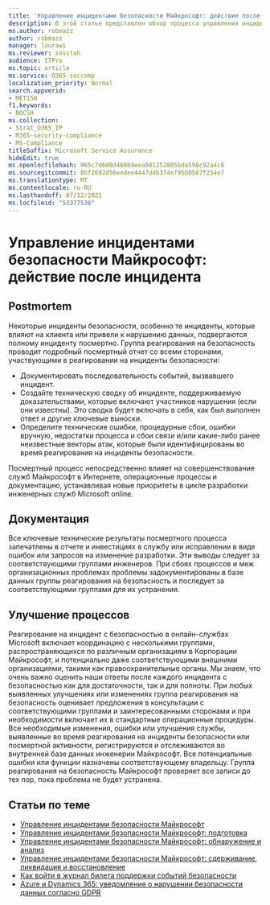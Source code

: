 ```yaml
---
title: 'Управление инцидентами безопасности Майкрософт: действие после инцидента'
description: В этой статье представлен обзор процесса управления инцидентами безопасности после инцидента в онлайн-службах Microsoft.
ms.author: robmazz
author: robmazz
manager: laurawi
ms.reviewer: sosstah
audience: ITPro
ms.topic: article
ms.service: O365-seccomp
localization_priority: Normal
search.appverid:
- MET150
f1.keywords:
- NOCSH
ms.collection:
- Strat_O365_IP
- M365-security-compliance
- MS-Compliance
titleSuffix: Microsoft Service Assurance
hideEdit: true
ms.openlocfilehash: 965c7d6d0d469b9eea981252805bda598c92a4c8
ms.sourcegitcommit: 8bf2602d56eedee4447ddb374ef95b0587f254e7
ms.translationtype: MT
ms.contentlocale: ru-RU
ms.lasthandoff: 07/12/2021
ms.locfileid: "53377536"
---
```

# <a name="microsoft-security-incident-management-post-incident-activity"></a>Управление инцидентами безопасности Майкрософт: действие после инцидента

## <a name="postmortem"></a>Postmortem

Некоторые инциденты безопасности, особенно те инциденты, которые влияют на клиента или привели к нарушению данных, подвергаются полному инциденту посмертно. Группа реагирования на безопасность проводит подробный посмертный отчет со всеми сторонами, участвующими в реагировании на инциденты безопасности:

- Документировать последовательность событий, вызвавшего инцидент.
- Создайте техническую сводку об инциденте, поддерживаемую доказательствами, которые включают участников нарушения (если они известны). Это сводка будет включать в себя, как был выполнен ответ и другие ключевые выноски.
- Определите технические ошибки, процедурные сбои, ошибки вручную, недостатки процесса и сбои связи и/или какие-либо ранее неизвестные векторы атак, которые были идентифицированы во время реагирования на инциденты безопасности.

Посмертный процесс непосредственно влияет на совершенствование служб Майкрософт в Интернете, операционные процессы и документацию, устанавливая новые приоритеты в цикле разработки инженерных служб Microsoft online.

## <a name="documentation"></a>Документация

Все ключевые технические результаты посмертного процесса запечатлены в отчете и инвестициях в службу или исправлении в виде ошибок или запросов на изменение разработки. Эти выводы следует за соответствующими группами инженеров. При сбоях процессов и меж организационных проблемах проблемы задокументированы в базе данных группы реагирования на безопасность и последует за соответствующими группами для их устранения.

## <a name="process-improvement"></a>Улучшение процессов

Реагирование на инцидент с безопасностью в онлайн-службах Microsoft включает координацию с несколькими группами, распространяющихся по различным организациям в Корпорации Майкрософт, и потенциально даже соответствующими внешними организациями, такими как правоохранительные органы. Мы знаем, что очень важно оценить наши ответы после каждого инцидента с безопасностью как для достаточности, так и для полноты. При любых выявленных улучшениях или изменениях группа реагирования на безопасность оценивает предложения в консультации с соответствующими группами и заинтересованными сторонами и при необходимости включает их в стандартные операционные процедуры. Все необходимые изменения, ошибки или улучшения службы, выявленные во время реагирования на инциденты безопасности или посмертной активности, регистрируются и отслеживаются во внутренней базе данных инженерии Майкрософт. Все потенциальные ошибки или функции назначены соответствующему владельцу. Группа реагирования на безопасность Майкрософт проверяет все записи до тех пор, пока проблема не будет устранена.

## <a name="related-articles"></a>Статьи по теме

- [Управление инцидентами безопасности Майкрософт](assurance-security-incident-management.md)
- [Управление инцидентами безопасности Майкрософт: подготовка](assurance-sim-preparation.md)
- [Управление инцидентами безопасности Майкрософт: обнаружение и анализ](assurance-sim-detection-analysis.md)
- [Управление инцидентами безопасности Майкрософт: сдерживание, ликвидация и восстановление](assurance-sim-containment-eradication-recovery.md)
- [Как войти в журнал билета поддержки событий безопасности](/azure/security/fundamentals/event-support-ticket)
- [Azure и Dynamics 365: уведомление о нарушении безопасности данных согласно GDPR](/compliance/regulatory/gdpr-breach-azure-dynamics)
